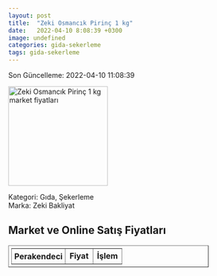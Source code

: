 ```yaml
---
layout: post
title:  "Zeki Osmancık Pirinç 1 kg"
date:   2022-04-10 8:08:39 +0300
image: undefined
categories: gida-sekerleme
tags: gida-sekerleme
---
```


Son Güncelleme: 2022-04-10 11:08:39

<img src="undefined" width="200" alt="Zeki Osmancık Pirinç 1 kg market fiyatları" />

Kategori: Gıda, Şekerleme
<br />
Marka: Zeki Bakliyat

<h2>Market ve Online Satış Fiyatları</h2>

<table border="1" style="padding: 5px;width:80%;">
  <tr>
    <td style="padding: 5px;"><strong>Perakendeci</strong></td>
    <td><strong>Fiyat</strong></td>
    <td><strong>İşlem</strong></td>
  </tr>
  
</table>
